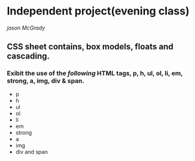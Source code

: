 
# Independent project(evening class)
_jason McGrady_

## CSS sheet contains, box models, floats and cascading.
### Exibit the use of the *following* HTML tags, p, h, ul, ol, li, em, strong, a, img, div & span.
* p
* h
* ul
* ol
* li
* em
* strong
* a
* img
* div and span
